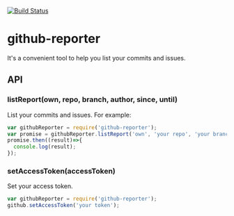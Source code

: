 [![Build Status](https://travis-ci.org/eHanlin/github-reporter.svg?branch=master)](https://travis-ci.org/eHanlin/github-reporter)

github-reporter
================

It's a convenient tool to help you list your commits and issues.


## API

### listReport(own, repo, branch, author, since, until)

List your commits and issues. For example:


```js
var githubReporter = require('github-reporter');
var promise = githubReporter.listReport('own', 'your repo', 'your branch', 'author', '2018-03-01T00:00:00', '2018-03-31T23:59:00');
promise.then((result)=>{
  console.log(result);
});
```

### setAccessToken(accessToken)

Set your access token.

```js
var githubReporter = require('github-reporter');
github.setAccessToken('your token');
```


